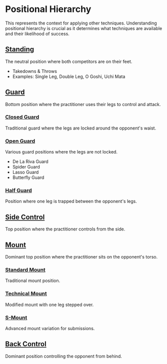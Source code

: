 # Positional Hierarchy

This represents the context for applying other techniques. Understanding positional hierarchy is crucial as it determines what techniques are available and their likelihood of success.

## [Standing](standing.md)

The neutral position where both competitors are on their feet.

- Takedowns & Throws
- Examples: Single Leg, Double Leg, O Goshi, Uchi Mata

## [Guard](guard/index.md)

Bottom position where the practitioner uses their legs to control and attack.

### [Closed Guard](guard/closed.md)

Traditional guard where the legs are locked around the opponent's waist.

### [Open Guard](guard/open.md)

Various guard positions where the legs are not locked.

- De La Riva Guard
- Spider Guard
- Lasso Guard
- Butterfly Guard

### [Half Guard](guard/half.md)

Position where one leg is trapped between the opponent's legs.

## [Side Control](side-control.md)

Top position where the practitioner controls from the side.

## [Mount](mount/index.md)

Dominant top position where the practitioner sits on the opponent's torso.

### [Standard Mount](mount/standard.md)

Traditional mount position.

### [Technical Mount](mount/technical.md)

Modified mount with one leg stepped over.

### [S-Mount](mount/s-mount.md)

Advanced mount variation for submissions.

## [Back Control](back-control.md)

Dominant position controlling the opponent from behind.
